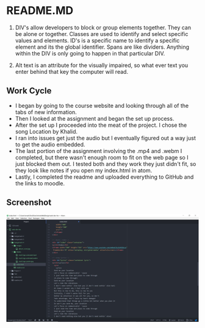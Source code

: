 # README.MD

1. DIV's allow developers to block or group elements together. They can be alone or together. Classes are used to identify and select specific values and elements. ID's is a specific name to identify a specific element and its the global identifier. Spans are like dividers. Anything within the DIV is only going to happen in that particular DIV.

2. Alt text is an attribute for the visually impaired, so what ever text you enter behind that key the computer will read.

## Work Cycle

- I began by going to the course website and looking through all of the tabs of new information.
- Then I looked at the assignment and began the set up process.
- After the set up I proceeded into the meat of the project. I chose the song Location by Khalid.
- I ran into issues get just the audio but I eventually figured out a way just to get the audio embedded.
- The last portion of the assignment involving the .mp4 and .webm I completed, but there wasn't enough room to fit on the web page so I just blocked them out. I tested both and they work they just didn't fit, so they look like notes if you open my index.html in atom.
- Lastly, I completed the readme and uploaded everything to GitHub and the links to moodle.

## Screenshot
![Picture of screenshot](./Images/screen_shot.JPG) 
